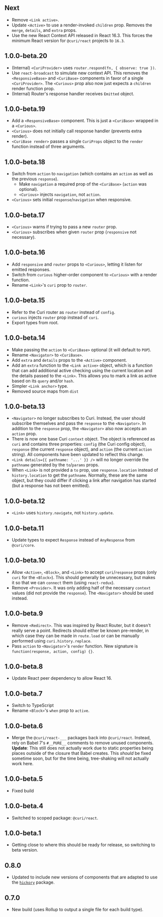 ## Next

* Remove `<Link active>`.
* Update `<Active>` to use a render-invoked `children` prop. Removes the `merge`, `details`, and `extra` props.
* Use the new React Context API released in React 16.3. This forces the minimum React version for `@curi/react` projects to `16.3`.

## 1.0.0-beta.20

* (Internal) `<CuriProvider>` uses `router.respond(fn, { observe: true })`.
* Use `react-broadcast` to simulate new context API. This removes the `<ResponsiveBase>` and `<CuriBase>` components in favor of a single `<CuriProvider>`. The `<Curious>` prop also now just expects a `children` render function prop.
* (Internal) Router's response handler receives `Emitted` object.

## 1.0.0-beta.19

* Add a `<ResponsiveBase>` component. This is just a `<CuriBase>` wrapped in a `<Curious>`.
* `<Curious>` does not initially call response handler (prevents extra render).
* `<CuriBase render>` passes a single `CuriProps` object to the `render` function instead of three arguments.

## 1.0.0-beta.18

* Switch from `action` to `navigation` (which contains an `action` as well as the previous `response`).
  * Make `navigation` a required prop of the `<CuriBase>` (`action` was optional).
  * `<Curious>` injects `navigation`, not `action`.
* `<Curious>` sets initial `response`/`navigation` when responsive.

## 1.0.0-beta.17

* `<Curious>` warns if trying to pass a new `router` prop.
* `<Curious>` subscribes when given `router` prop (`responsive` not necessary).

## 1.0.0-beta.16

* Add `responsive` and `router` props to `<Curious>`, letting it listen for emitted responses.
* Switch from `curious` higher-order component to `<Curious>` with a render function.
* Rename `<Link>`'s `curi` prop to `router`.

## 1.0.0-beta.15

* Refer to the Curi router as `router` instead of `config`.
* `curious` injects `router` prop instead of `curi`.
* Export types from root.

## 1.0.0-beta.14

* Make passing the `action` to `<CuriBase>` optional (it will default to `POP`).
* Rename `<Navigator>` to `<CuriBase>`.
* Add `extra` and `details` props to the `<Active>` component.
* Add an `extra` function to the `<Link active>` object, which is a function that can add additional active checking using the current location and the details passed to the `<Link>`. This allows you to mark a link as active based on its `query` and/or `hash`.
* Simpler `<Link anchor>` type.
* Removed source maps from `dist`

## 1.0.0-beta.13

* `<Navigator>` no longer subscribes to Curi. Instead, the user should subscribe themselves and pass the `response` to the `<Navigator>`. In addition to the `response` prop, the `<Navigator>` also now accepts an `action` prop.
* There is now one base Curi `context` object. The object is referenced as `curi` and contains three properties: `config` (the Curi config object), `response` (the current `response` object), and `action` (the current `action` string). All components have been updated to reflect this change.
* `<Link details={{ pathname: '...' }} />` will no longer override the `pathname` generated by the `to`/`params` props.
* When `<Link>` is not provided a `to` prop, use `response.location` instead of `history.location` to get the `pathname`. Normally, these are the same object, but they could differ if clicking a link after navigation has started (but a response has not been emitted).

## 1.0.0-beta.12

* `<Link>` uses `history.navigate`, not `history.update`.

## 1.0.0-beta.11

* Update types to expect `Response` instead of `AnyResponse` from `@curi/core`.

## 1.0.0-beta.10

* Allow `<Active>`, `<Block>`, and `<Link>` to accept `curi`/`response` props (only `curi` for the `<Block>`). This should generally be unnecessary, but makes it so that we can `connect` them (using `react-redux`).
* Remove `<Provider>`. It was only adding half of the necessary `context` values (did not provide the `response`). The `<Navigator>` should be used instead.

## 1.0.0-beta.9

* Remove `<Redirect>`. This was inspired by React Router, but it doesn't really serve a point. Redirects should either be known pre-render, in which case they can be made in `route.load` or can be manually performed using `curi.history.replace`.
* Pass `action` to `<Navigator>`'s `render` function. New signature is `function(response, action, config) {}`.

## 1.0.0-beta.8

* Update React peer dependency to allow React 16.

## 1.0.0-beta.7

* Switch to TypeScript
* Rename `<Block>`'s `when` prop to `active`.

## 1.0.0-beta.6

* Merge the `@curi/react-___` packages back into `@curi/react`. Instead, rely on Babel 7's `#__PURE__` comments to remove unused components. **Update**: This still does not actually work due to static properties being places outside of the closure that Babel creates. This _should_ be fixed sometime soon, but for the time being, tree-shaking will not actually work here.

## 1.0.0-beta.5

* Fixed build

## 1.0.0-beta.4

* Switched to scoped package: `@curi/react`.

## 1.0.0-beta.1

* Getting close to where this should be ready for release, so switching to beta version.

## 0.8.0

* Updated to include new versions of components that are adapted to use the [`hickory`](https://github.com/pshrmn/hickory) package.

## 0.7.0

* New build (uses Rollup to output a single file for each build type).
